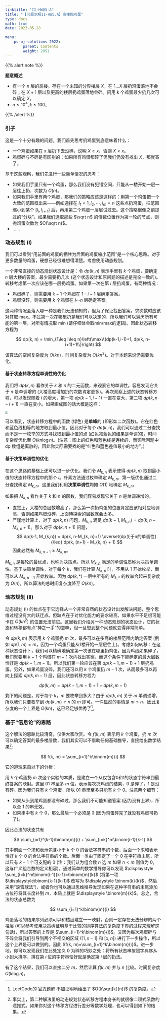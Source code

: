 ```yaml
---
linktitle: "II-HW05-A"
title: "【问题求解II-HW5.A】高楼抛鸡蛋"
type: docs
math: true
date: 2023-05-28

menu:
    ps-oj-solutions-2022:
        parent: Contents
        weight: 2051
---
```


{{% alert note %}}

**题意概述**

* 有一个 $n$ 层的高楼。存在一个未知的分界楼层 $X$，在 $1...X$ 层扔鸡蛋落地不会碎；在 $X+1$ 层以及更高的楼层扔鸡蛋落地会碎。问用 $k$ 个鸡蛋最少扔几次可以确定 $X$。
* $n\leq 10^4, k\leq 100$。

{{% /alert %}}

### 引子

这是一个十分有趣的问题。我们首先思考扔鸡蛋到底意味着什么：

* 一个鸡蛋如果在 $x$ 层扔下去没碎，说明 $X\geq x$，否则 $X<x$。
* 鸡蛋碎与不碎是有区别的：如果所有鸡蛋都碎了但我们仍没有找出 $X$，那就寄了。

基于这些观察，我们先进行一些简单情况的思考：
* 如果我们手里只有一个鸡蛋，那么我们没有犯错空间，只能从一楼开始一层一层往上扔，次数为 $O(n)$。
* 如果我们手里有两个鸡蛋，那我们的策略应该是这样的：用第一个鸡蛋把一个大致的范围框出来——例如选择在 $l_1=1, l_2, \cdots, l_m=n$ 这些点扔鸡蛋，把范围缩小到某个 $[l_i, l_{i+1})$ 后，再用第二个鸡蛋一层层试过去。这个策略很像之前提过的“分块”。如果我们选取那些 $\sqrt n$ 的倍数位置作为第一轮的节点，则抛鸡蛋次数为 $O(\sqrt n)$。
* ……

### 动态规划 (I)

我们可以看到“用前面的鸡蛋的牺牲为后面的鸡蛋缩小范围”是一个核心思路。对于更多数量的鸡蛋，硬想已经很难想得清楚。考虑使用动态规划。

一个非常直接的动态规划状态设计是：令 $dp(k, n)$ 表示手里有 $k$ 个鸡蛋，要确定 $n$ 层大楼的答案，最少需要扔几次 (这个状态设计和原问题的描述是完全一致的)。转移考虑第一次应该在哪一层扔鸡蛋。如果第一次在第 $i$ 层扔鸡蛋，有两种情况：

* 鸡蛋碎了，则需要用 $k-1$ 个鸡蛋在 $1\cdots i-1$ 层确定答案。
* 鸡蛋没碎，则需要用 $k$ 个鸡蛋在 $i\cdots n$ 层确定答案。

这两种情况会落入哪一种是我们无法预知的，但为了保证找出答案，求次数时应该对其取 max。不过第一次在哪里扔是我们可以决定的，所以我们可以遍历所有可能的第一层，对所有情况取 min (请仔细体会取min/max的逻辑)。因此状态转移方程为

$$
dp(k, n) = \min_{1\leq i\leq n}\left(\max\\{dp(k-1,i-1)+1, dp(k, n-i+1)+1\\}\right)
$$

该算法的空间复杂度为 $O(kn)$，时间复杂度为 $O(kn^2)$。对于本题来说仍需要优化。

#### **基于状态转移方程单调性的优化**

我们将 $dp(k, n)$ 看作关于 $k$ 和 $n$ 的二元函数，来观察它的单调性。容易发现它关于 $n$ 是单调增的 (大楼高度增加扔的次数肯定更多)。再次观察上述的状态转移方程，可以发现随着 $i$ 的增大，第一项 $dp(k-1, i-1)$ 一直在变大，第二项 $dp(k, n-i+1)$ 一直在变小。如果画成图的话大概是这样：

<img src="/img/problemsolving/ps-sol-2051.png" style="zoom: 50%"/>

可以看到，状态转移方程中的函数 (绿色) 是**单峰**的 (即形如二次函数)。它在红色和蓝色线相等的地方取到最小值。因此对于每个 $dp(k, n)$，我们可以通过二分查找而不是一一枚举的方式寻找取到最小值的点 (红色减蓝色的结果是单调的)，时间复杂度优化至 $O(kn\log n)$。(注意：图上的红色和蓝色线是连续的，而实际问题中 dp 数组是离散的，因此你实际需要找的是“红色和蓝色差值最小的地方”。)

#### **基于决策单调性的优化**

在这个思路的基础上还可以进一步优化。我们令 $M_{k, n}$ 表示使得 $dp(k, n)$ 取到最小值的状态转移方程中的那个 $i$。朴素方法通过枚举确定 $M_{k, n}$，第一版优化通过二分查找确定 $M_{k, n}$，这里我们利用**决策单调性**均摊 $O(1)$ 地确定 $M_{k, n}$。

如果把 $M_{k, n}$ 看作关于 $k$ 和 $n$ 的函数，我们容易发现它关于 $n$ 是单调递增的。
* 直觉上，大楼的总层数增高了，那么第一次扔鸡蛋的位置肯定应该相对应地调高，否则如果鸡蛋没碎，上面待探索的层数就会太多。
* 严谨地计算上，对于 $dp(k, n)$ 问题，$M_{k, n}$ 满足 $dp(k-1, M_{k, n}) = dp(k, n-M_{k, n}+1)$。那么对于 $dp(k, n+1)$ 问题，
  $$
  dp(k-1, M_{k,n}) = dp(k, n-M_{k, n}+1) \overset{dp关于n的单调性}{\leq} dp(k, (n+1) - M_{k, n} + 1)
  $$
  因此必然有 $M_{k, n+1}\geq M_{k, n}$。

$M_{k, n}$ 是每轮的最优点，也称为决策点。所以 $M_{k, n}$ 满足的单调性质称为决策单调性。基于决策单调性，对于每个 $k$，我们在计算 $M_{k, n}$ 时，不用从 1 开始枚举，而可以从 $M_{k, n-1}$ 开始枚举。因为 $dp(k, *)$ 一层中所有的 $M_{k, *}$ 的枚举合起来复杂度为 $O(n)$，所以算法的总时间复杂度降至 $O(kn)$。

### 动态规划 (II)

动态规划 (I) 的优点在于它选择从一个非常自然的状态设计出发解决问题，整个思维过程没有大的跃迁点。但缺点在于对优化能力的要求较高，如果水平不足很可能卡在 $O(kn^2)$ 的位置无法前进。这里我们介绍另一种动态规划的状态设计，它的状态和转移都有点“神之一手”的意味，但一旦想到整个问题就变得非常简单。

令 $dp(k, m)$ 表示用 $k$ 个鸡蛋扔 $m$ 次，最多可以在多高的楼层范围内确定答案 (例如 $dp(1, m)=m$，因为一个鸡蛋只能从1楼开始一层层往上)。考虑如何转移：在这种状态设计下，我们可以精确地确定第一次该在哪里扔鸡蛋。因为鸡蛋如果碎了，我们就要用 $k-1$ 个鸡蛋在 $m-1$ 次内找出答案，而这个条件下能确定的最大层数恰好是 $dp(k-1, m-1)$。所以我们第一轮应该在第 $dp(k-1, m-1) + 1$ 层扔鸡蛋。另外，如果鸡蛋没碎，我们还可以用 $k$ 个鸡蛋扔 $m-1$ 次，从而最多可以再向上探索 $dp(k, m-1)$ 层，因此状态转移方程为

$$
dp(k, m) = dp(k-1, m-1) + 1 + dp(k, m-1)
$$

剩下的问题是，对于每个 $k$，$m$ 要枚举到多大？由于 $dp(k, m)$ 关于 $m$ 单调递增，所以我们只要枚举到 $dp(k, m)\geq n$ 的 $m$ 即可。一件显然的事情是 $m\leq n$，因此复杂度的一个上界是 $O(kn)$，这已经足够优秀了[^1]。

### 基于“信息论”的思路

这个解法的思路比较清奇，仅供大家欣赏。令 $f(k, m)$ 表示用 $k$ 个鸡蛋，扔 $m$ 次可以确定答案的最多楼层数，我们其实可以不借助任何基础推导，直接给出数学结果[^2]:

$$
f(k, m) = \sum_{i=1}^k\binom{m}{i}
$$

它的道理来自以下的分析：

用 $k$ 个鸡蛋扔 $m$ 次这个实验的本质，是建立一个从仅包含0和1的状态字符串到最终答案的映射。这里 01 串至多 $m$ 位，表示每次扔鸡蛋的结果，0 是碎了，1 是没有碎。因为我们只有 $k$ 个鸡蛋，所以 01 串里至多只能有 $k$ 个 0。注意两个细节：
* 如果从头到尾鸡蛋都没有碎过，那么我们不可能知道答案 (因为没有上界)，所以全 1 的串无效。
* 如果串中有 $k$ 个 0，那么最后一个必须是 0 (因为鸡蛋碎完了就没有鸡蛋可扔了)。

因此合法的状态共有

$$
\sum_{i=1}^{k-1}\binom{m}{i} + \sum_{i=k}^m\binom{i-1}{k-1}
$$

其中前面一个求和表示包含小于 $k$ 个 0 的合法字符串的个数，后面一个求和表示恰好 $k$ 个 0 的合法字符串的个数。后面一类由于固定了一个 0 在字符串末尾，所以只有 $k-1$ 个可支配的 0 (注：我们认为组合数 $n$ 选 $m$ 如果 $n<m$ 则值为 0，这与广义组合数的定义相容)。通过简单的数学推导你可以发现 $\displaystyle \sum_{i=k}^m\binom{i-1}{k-1}=\binom{m}{k}$ (将第一项 $\displaystyle\binom{k-1}{k-1}$ 改写为 $\displaystyle \binom{k}{k}$，然后采用“滚雪球法”)，或者你也可以通过思维推导发现如果在这种字符串的末尾添加占位符将其长度补到 $m$，本质上就是 $\displaystyle \binom{m}{k}$。总之，合法的状态总数为

$$
\sum_{i=1}^k\binom{m}{i}
$$

鸡蛋落地的结果序列必须可以和楼层建立一一映射，否则一定存在无法分辨的两个楼层 (可以参考使用决策树证明基于比较的排序算法的复杂度下界的过程来理解这句话)，所以答案的上界是 $\sum_{i=1}^k\binom{m}{i}$。又因为每次鸡蛋碎与不碎会将我们引导到两个不相交的区域 ($[1, x-1]$ 和 $[x, n]$) 进行下一步操作，所以这个上界是可以做到的。因此 $f(k, m)=\sum_{i=1}^k\binom{m}{i}$。进一步地，你可以发现我们在此处定义 0 为碎的巧妙之处：将所有状态串按照字典序从小到大排序，排在第 $i$ 位的字符串恰好就是确定第 $i$ 层的扔法。

有了这个结果，我们可以直接二分 $m$，然后计算 $f(k, m)$ 并与 $n$ 比较。时间复杂度 $O(k\log n)$。

[^1]: LeetCode的 [官方题解](https://leetcode.cn/problems/super-egg-drop/solution/ji-dan-diao-luo-by-leetcode-solution-2/) 不加证明地给出了 $O(k\sqrt[k]{n})$ 的复杂度。
[^2]: 事实上，第二种解法里的动态规划状态转移方程本身长的就很像二项式系数的递推式。如果你对这个转移方程进行差分等数学处理，也可以得到如下的结果。